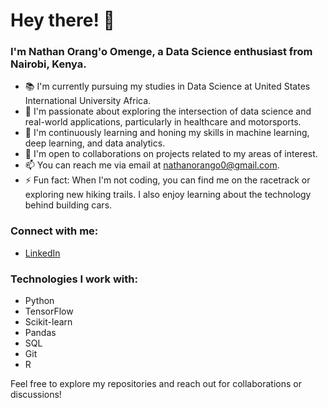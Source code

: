 # Hey there! 👋

### I'm Nathan Orang'o Omenge, a Data Science enthusiast from Nairobi, Kenya.

- 📚 I'm currently pursuing my studies in Data Science at United States International University Africa.
- 🔭 I'm passionate about exploring the intersection of data science and real-world applications, particularly in healthcare and motorsports.
- 🌱 I'm continuously learning and honing my skills in machine learning, deep learning, and data analytics.
- 💼 I'm open to collaborations on projects related to my areas of interest.
- 📫 You can reach me via email at [nathanorango0@gmail.com](mailto:nathanorango0@gmail.com).
- ⚡ Fun fact: When I'm not coding, you can find me on the racetrack or exploring new hiking trails. I also enjoy learning about the technology behind building cars.
  
### Connect with me:
- [LinkedIn](https://www.linkedin.com/in/nathan-orango/)
 
### Technologies I work with:
- Python
- TensorFlow
- Scikit-learn
- Pandas
- SQL
- Git
- R

Feel free to explore my repositories and reach out for collaborations or discussions!
